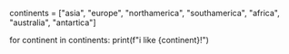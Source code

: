 continents = ["asia", "europe", "northamerica", "southamerica", "africa", "australia", "antartica"]

for continent in continents:
    print(f"i like {continent}!")
